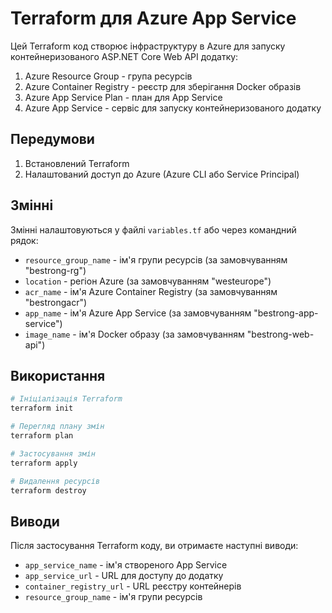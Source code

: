 # Terraform для Azure App Service

Цей Terraform код створює інфраструктуру в Azure для запуску контейнеризованого ASP.NET Core Web API додатку:

1. Azure Resource Group - група ресурсів
2. Azure Container Registry - реєстр для зберігання Docker образів
3. Azure App Service Plan - план для App Service
4. Azure App Service - сервіс для запуску контейнеризованого додатку

## Передумови

1. Встановлений Terraform
2. Налаштований доступ до Azure (Azure CLI або Service Principal)

## Змінні

Змінні налаштовуються у файлі `variables.tf` або через командний рядок:

- `resource_group_name` - ім'я групи ресурсів (за замовчуванням "bestrong-rg")
- `location` - регіон Azure (за замовчуванням "westeurope")
- `acr_name` - ім'я Azure Container Registry (за замовчуванням "bestrongacr")
- `app_name` - ім'я Azure App Service (за замовчуванням "bestrong-app-service")
- `image_name` - ім'я Docker образу (за замовчуванням "bestrong-web-api")

## Використання

```bash
# Ініціалізація Terraform
terraform init

# Перегляд плану змін
terraform plan

# Застосування змін
terraform apply

# Видалення ресурсів
terraform destroy
```

## Виводи

Після застосування Terraform коду, ви отримаєте наступні виводи:

- `app_service_name` - ім'я створеного App Service
- `app_service_url` - URL для доступу до додатку
- `container_registry_url` - URL реєстру контейнерів
- `resource_group_name` - ім'я групи ресурсів 